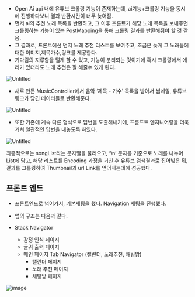- Open Ai api 내에 유튜브 크롤링 기능이 존재하는데, ai기능+크롤링 기능을 동시에 진행하다보니 결과 반환시간이 너무 늦어짐.
- 먼저 ai의 추천 노래 목록을 반환하고, 그 이후 프론트가 해당 노래 목록을 보내주면 크롤링하는 기능이 있는 PostMapping을 통해 크롤링 결과를 반환해줘야 할 것 같음.
- 그 결과로, 프론트에선 먼저 노래 추천 리스트를 보여주고, 조금은 늦게 그 노래들에 대한 이미지,제목가수,링크를 제공한다.
- 기다림의 지루함을 덜게 할 수 있고, 기능이 분리되는 것이기에 혹시 크롤링에서 에러가 있더라도 노래 추천은 잘 해줄수 있게 된다.

![Untitled](https://prod-files-secure.s3.us-west-2.amazonaws.com/c4bd7d25-b30b-4869-8c3d-f9a9fbcd5877/8c65bdad-d4a0-41da-b1c5-f8a5efc93d5d/Untitled.png)

- 새로 만든 MusicController에서 음악 ‘제목 - 가수’ 목록을 받아서 썸네일, 유튜브링크가 담긴 데이터들로 반환해준다.

![Untitled](https://prod-files-secure.s3.us-west-2.amazonaws.com/c4bd7d25-b30b-4869-8c3d-f9a9fbcd5877/bba822db-c661-400b-9ed8-b207dc84634c/Untitled.png)

- 또한 기존에 계속 다른 형식으로 답변을 도출해내기에, 프롬프트 엔지니어링을 더욱 거쳐 일관적인 답변을 내놓도록 하였다.

![Untitled](https://prod-files-secure.s3.us-west-2.amazonaws.com/c4bd7d25-b30b-4869-8c3d-f9a9fbcd5877/c6a287e3-30b9-45f3-899c-05a7c191a62c/Untitled.png)

최종적으로는 songList라는 문자열을 불러오고, ‘\n’ 문자를 기준으로 노래를 나누어 List에 담고, 해당 리스트를 Encoding 과정을 거친 후 유튜브 검색결과로 집어넣은 뒤, 결과를 크롤링하여 Thumbnail과 url Link를 얻어내는데에 성공했다.


## 프론트 엔드
- 프론트엔드로 넘어가서, 기본세팅을 했다. Navigation 세팅을 진행했다.
- 앱의 구조는 다음과 같다.

- Stack Navigator
  - 감정 인식 페이지
  - 글귀 출력 페이지
  - 메인 페이지 Tab Navigator (캘린더, 노래추천, 채팅방)
    - 캘린더 페이지
    - 노래 추천 페이지
    - 채팅방 페이지
   
![image](https://github.com/ChaeDoll/TIL/assets/108540812/e0920a96-6a6f-495f-b493-2e5f843bcf64)
